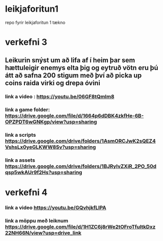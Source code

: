 # leikjaforitun1
repo fyrir leikjaforitun 1 tækno

# verkefni 3

## Leikurin snýst um að lifa af í heim þar sem hættuleigir enemys elta þig og eytruð vötn eru þú átt að safna 200 stigum með því að picka up coins raida virki og drepa óvini

### link a video : https://youtu.be/06GF8tQmIm8

### link a game folder: https://drive.google.com/file/d/1664p6dDBK4zkfHe-6B-OPZPDT6wGNKgp/view?usp=sharing

### link a scripts https://drive.google.com/drive/folders/1AsmORCJwK2sQEZ4VshsLx0yeGLKWW8Sv?usp=sharing

### link a assets https://drive.google.com/drive/folders/1BJRyIvZXiR_2PO_50dqsp5wkAUr9f2Hs?usp=sharing


# verkefni 4
### link a video https://youtu.be/GQvhjkfLIPA

### link a möppu með leiknum https://drive.google.com/file/d/1H1ZC6j8rWe2tOFroTfuItkDxz22NH66N/view?usp=drive_link


